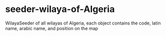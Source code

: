 # seeder-wilaya-of-Algeria
WilayaSeeder of all wilayas of Algeria, each object contains the code, latin name, arabic name, and position on the map
